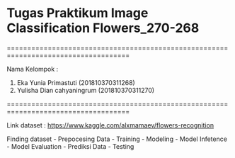 # Tugas Praktikum Image Classification Flowers_270-268
====================================================================================

  Nama Kelompok :
1. Eka Yunia Primastuti         (201810370311268)
2. Yulisha Dian cahyaningrum    (201810370311270)

====================================================================================

Link dataset : https://www.kaggle.com/alxmamaev/flowers-recognition

Finding dataset - Prepocesing Data - Training - Modeling - Model Infetence - Model Evaluation - Prediksi Data - Testing

